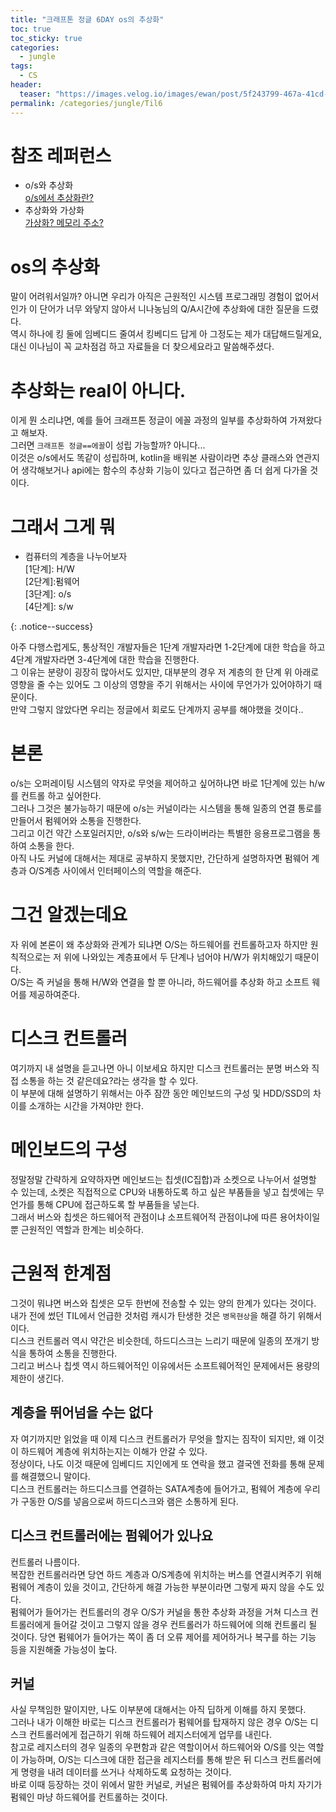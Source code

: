 ```yaml
---
title: "크래프톤 정글 6DAY os의 추상화"
toc: true
toc_sticky: true
categories:
  - jungle
tags:
  - CS
header:
  teaser: "https://images.velog.io/images/ewan/post/5f243799-467a-41cd-a646-c72159ee1221/os.jpghttps://images.velog.io/images/ewan/post/5f243799-467a-41cd-a646-c72159ee1221/os.jpg"
permalink: /categories/jungle/Til6
---
```

# 참조 레퍼런스
- o/s와 추상화<br>
[o/s에서 추상화란?](https://velog.io/@jungbumwoo/OS%EB%A5%BC-%EC%95%8C%EC%95%84%EB%B3%B4%EC%9E%90)<br>
- 추상화와 가상화<br>
[가상화? 메모리 주소?](https://velog.io/@tlsdmsgp33/OS-%ED%95%98%EB%93%9C%EC%9B%A8%EC%96%B4%EC%9D%98-%EC%B6%94%EC%83%81%ED%99%94%EC%99%80-%EA%B0%80%EC%83%81%ED%99%94)

# os의 추상화
말이 어려워서일까? 아니면 우리가 아직은 근원적인 시스템 프로그래밍 경험이 없어서인가 이 단어가 너무 와닿지 않아서 니나농님의 Q/A시간에 추상화에 대한 질문을 드렸다.<br>
역시 하나에 킹 둘에 임베디드 줄여서 킹베디드 답게 아 그정도는 제가 대답해드릴게요, 대신 이나님이 꼭 교차점검 하고 자료들을 더 찾으세요라고 말씀해주셨다.
# 추상화는 real이 아니다.

이게 뭔 소리냐면, 예를 들어 크래프톤 정글이 에꼴 과정의 일부를 추상화하여 가져왔다고 해보자.<br>
그러면 `크래프톤 정글==에꼴`이 성립 가능할까? 아니다...<br>
이것은 o/s에서도 똑같이 성립하며, kotlin을 배워본 사람이라면 추상 클래스와 연관지어 생각해보거나 api에는 함수의 추상화 기능이 있다고 접근하면 좀 더 쉽게 다가올 것이다.

# 그래서 그게 뭐
- 컴퓨터의 계층을 나누어보자<br>
[1단계]: H/W <br>
[2단계]:펌웨어 <br>
[3단계]: o/s <br>
[4단계]: s/w

{: .notice--success}

아주 다행스럽게도, 통상적인 개발자들은 1단계 개발자라면 1-2단계에 대한 학습을 하고 4단계 개발자라면 3-4단계에 대한 학습을 진행한다.<br>
그 이유는 분량이 굉장히 많아서도 있지만, 대부분의 경우 저 계층의 한 단계 위 아래로 영향을 줄 수는 있어도 그 이상의 영향을 주기 위해서는 사이에 무언가가 있어야하기 때문이다.<BR>
만약 그렇지 않았다면 우리는 정글에서 회로도 단계까지 공부를 해야했을 것이다..
# 본론
o/s는 오퍼레이팅 시스템의 약자로 무엇을 제어하고 싶어하냐면 바로 1단계에 있는 h/w를 컨트롤 하고 싶어한다.<br>
그러나 그것은 불가능하기 때문에 o/s는 커널이라는 시스템을 통해 일종의 연결 통로를 만들어서 펌웨어와 소통을 진행한다.<br>
그리고 이건 약간 스포일러지만, o/s와 s/w는 드라이버라는 특별한 응용프로그램을 통하여 소통을 한다.<BR>
아직 나도 커널에 대해서는 제대로 공부하지 못했지만, 간단하게 설명하자면 펌웨어 계층과 O/S계층 사이에서 인터페이스의 역할을 해준다.
# 그건 알겠는데요
자 위에 본론이 왜 추상화와 관계가 되냐면 O/S는 하드웨어를 컨트롤하고자 하지만 원칙적으로는 저 위에 나와있는 계층표에서 두 단계나 넘어야 H/W가 위치해있기 때문이다.<BR>
O/S는 즉 커널을 통해 H/W와 연결을 할 뿐 아니라, 하드웨어를 추상화 하고 소프트 웨어를 제공하여준다.
# 디스크 컨트롤러
여기까지 내 설명을 듣고나면 아니 이보세요 하지만 디스크 컨트롤러는 분명 버스와 직접 소통을 하는 것 같은데요?라는 생각을 할 수 있다.<BR>
이 부분에 대해 설명하기 위해서는 아주 잠깐 동안 메인보드의 구성 및 HDD/SSD의 차이를 소개하는 시간을 가져야만 한다.
# 메인보드의 구성
정말정말 간략하게 요약하자면 메인보드는 칩셋(IC집합)과 소켓으로 나누어서 설명할 수 있는데, 소켓은 직접적으로 CPU와 내통하도록 하고 싶은 부품들을 넣고 칩셋에는 무언가를 통해 CPU에 접근하도록 할 부품들을 넣는다.<BR>
그래서 버스와 칩셋은 하드웨어적 관점이냐 소프트웨어적 관점이냐에 따른 용어차이일뿐 근원적인 역할과 한계는 비슷하다.
# 근원적 한계점
그것이 뭐냐면 버스와 칩셋은 모두 한번에 전송할 수 있는 양의 한계가 있다는 것이다.<BR>
내가 전에 썼던 TIL에서 언급한 것처럼 캐시가 탄생한 것은 `병목현상`을 해결 하기 위해서이다.<BR>
디스크 컨트롤러 역시 약간은 비슷한데, 하드디스크는 느리기 때문에 일종의 쪼개기 방식을 통하여 소통을 진행한다.<BR>
그리고 버스나 칩셋 역시 하드웨어적인 이유에서든 소프트웨어적인 문제에서든 용량의 제한이 생긴다.
## 계층을 뛰어넘을 수는 없다
자 여기까지만 읽었을 때 이제 디스크 컨트롤러가 무엇을 할지는 짐작이 되지만, 왜 이것이 하드웨어 계층에 위치하는지는 이해가 안갈 수 있다.<BR>
정상이다, 나도 이것 때문에 임베디드 지인에게 또 연락을 했고 결국엔 전화를 통해 문제를 해결했으니 말이다.<BR>
디스크 컨트롤러는 하드디스크를 연결하는 SATA계층에 들어가고, 펌웨어 계층에 우리가 구동한 O/S를 넣음으로써 하드디스크와 램은 소통하게 된다.
## 디스크 컨트롤러에는 펌웨어가 있나요
컨트롤러 나름이다.<BR>
복잡한 컨트롤러라면 당연 하드 계층과 O/S계층에 위치하는 버스를 연결시켜주기 위해 펌웨어 계층이 있을 것이고, 간단하게 해결 가능한 부분이라면 그렇게 짜지 않을 수도 있다.<BR>
펌웨어가 들어가는 컨트롤러의 경우 O/S가 커널을 통한 추상화 과정을 거쳐 디스크 컨트롤러에게 들어갈 것이고 그렇지 않을 경우 컨트롤러가 하드웨어에 의해 컨트롤리 될 것이다.
당연 펌웨어가 들어가는 쪽이 좀 더 오류 제어를 제어하거나 복구를 하는 기능 등을 지원해줄 가능성이 높다.
## 커널
사실 무책임한 말이지만, 나도 이부분에 대해서는 아직 딥하게 이해를 하지 못했다.<BR>
그러나 내가 이해한 바로는 디스크 컨트롤러가 펌웨어를 탑재하지 않은 경우 O/S는 디스크 컨트롤러에게 접근하기 위해 하드웨어 레지스터에게 업무를 내린다.<BR>
참고로 레지스터의 경우 일종의 우편함과 같은 역할이어서 하드웨어와 O/S를 잇는 역할이 가능하며, O/S는 디스크에 대한 접근을 레지스터를 통해 받은 뒤 디스크 컨트롤러에게 명령을 내려 데이터를 쓰거나 삭제하도록 요청하는 것이다.<BR>
바로 이때 등장하는 것이 위에서 말한 커널로, 커널은 펌웨어를 추상화하여 마치 자기가 펌웨인 마냥 하드웨어를 컨트롤하는 것이다.